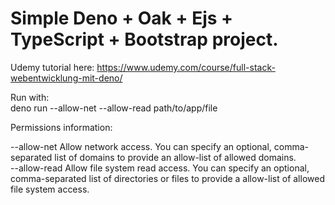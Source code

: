 # Simple Deno + Oak + Ejs + TypeScript + Bootstrap project. 
Udemy tutorial here: https://www.udemy.com/course/full-stack-webentwicklung-mit-deno/


Run with:  
deno run --allow-net --allow-read path/to/app/file  

Permissions information:  

--allow-net Allow network access. You can specify an optional, comma-separated list of domains to provide an allow-list of allowed domains.  
--allow-read Allow file system read access. You can specify an optional, comma-separated list of directories or files to provide a allow-list of allowed file system access.  
